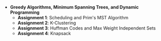 * **Greedy Algorithms, Minimum Spanning Trees, and Dynamic Programming**
    - **Assignment 1**: Scheduling and Prim's MST Algorithm
    - **Assignment 2**: K-Clustering
    - **Assignment 3**: Huffman Codes and Max Weight Independent Sets
    - **Assignment 4**: Knapsack